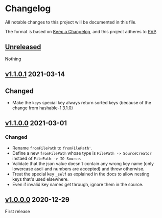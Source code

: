 # Changelog
All notable changes to this project will be documented in this file.

The format is based on [Keep a Changelog](https://keepachangelog.com/en/1.0.0/),
and this project adheres to [PVP](https://pvp.haskell.org/).

## [Unreleased]

Nothing

## [v1.1.0.1] 2021-03-14

## Changed

* Make the `keys` special key always return sorted keys (because of the change from hashable-1.3.1.0)

## [v1.1.0.0] 2021-03-01

### Changed

* Rename `fromFilePath` to `fromFilePath'`.
* Define a new `fromFilePath` whose type is `FilePath -> SourceCreator` instaed of `FilePath -> IO Source`.
* Validate that the json value doesn't contain any wrong key name (only lowercase ascii and numbers
  are accepted) and throw otherwise.
* Treat the special key `_self` as explained in the docs to allow nesting keys that's used elsewhere.
* Even if invalid key names get through, ignore them in the source.


## [v1.0.0.0] 2020-12-29

First release

[Unreleased]: https://github.com/ludat/conferer/compare/conferer-aeson_v1.1.0.1...HEAD
[v1.1.0.1]: https://github.com/ludat/conferer/compare/conferer-aeson_v1.1.0.0...conferer-aeson_v1.1.0.1
[v1.1.0.0]: https://github.com/ludat/conferer/compare/conferer-aeson_v1.0.0.0...conferer-aeson_v1.1.0.0
[v1.0.0.0]: https://github.com/ludat/conferer/compare/v0.0.0.0...conferer-aeson_v1.0.0.0
